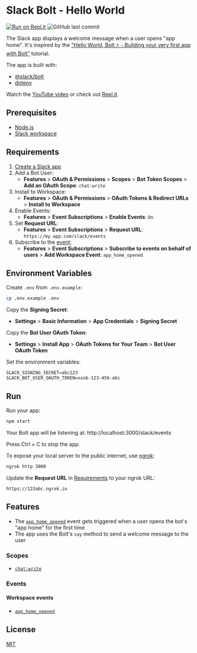 # Slack Bolt - Hello World

[![Run on Repl.it](https://repl.it/badge/github/remarkablemark/slack-bolt-hello-world)](https://repl.it/github/remarkablemark/slack-bolt-hello-world)
![GitHub last commit](https://img.shields.io/github/last-commit/remarkablemark/slack-bolt-hello-world)

The Slack app displays a welcome message when a user opens "app home". It's inspired by the ["Hello World, Bolt ⚡️ - Building your very first app with Bolt"](https://api.slack.com/tutorials/hello-world-bolt) tutorial.

The app is built with:

- [@slack/bolt](https://www.npmjs.com/package/@slack/bolt)
- [dotenv](https://www.npmjs.com/package/dotenv)

Watch the [YouTube video](https://youtu.be/QBRHcGGTRCY) or check out [Repl.it](https://repl.it/@remarkablemark/slack-bolt-hello-world).

## Prerequisites

- [Node.js](https://nodejs.org/)
- [Slack workspace](https://slack.com/help/articles/206845317-Create-a-Slack-workspace)

## Requirements

1. [Create a Slack app](https://api.slack.com/apps/new)
2. Add a Bot User:
   - **Features** > **OAuth & Permissions** > **Scopes** > **Bot Token Scopes** > **Add an OAuth Scope**: `chat:write`
3. Install to Workspace:
   - **Features** > **OAuth & Permissions** > **OAuth Tokens & Redirect URLs** > **Install to Workspace**
4. Enable Events:
   - **Features** > **Event Subscriptions** > **Enable Events**: `On`
5. Set **Request URL**:
   - **Features** > **Event Subscriptions** > **Request URL**: `https://my.app.com/slack/events`
6. Subscribe to the [event](https://api.slack.com/events-api):
   - **Features** > **Event Subscriptions** > **Subscribe to events on behalf of users** > **Add Workspace Event**: `app_home_opened`

## Environment Variables

Create `.env` from `.env.example`:

```sh
cp .env.example .env
```

Copy the **Signing Secret**:

- **Settings** > **Basic Information** > **App Credentials** > **Signing Secret**

Copy the **Bot User OAuth Token**:

- **Settings** > **Install App** > **OAuth Tokens for Your Team** > **Bot User OAuth Token**

Set the environment variables:

```
SLACK_SIGNING_SECRET=abc123
SLACK_BOT_USER_OAUTH_TOKEN=xoxb-123-456-abc
```

## Run

Run your app:

```sh
npm start
```

Your Bolt app will be listening at: http://localhost:3000/slack/events

Press Ctrl + C to stop the app.

To expose your local server to the public internet, use [ngrok](https://ngrok.com/):

```sh
ngrok http 3000
```

Update the **Request URL** in [Requirements](#requirements) to your ngrok URL:

```
https://123abc.ngrok.io
```

## Features

- The [`app_home_opened`](https://api.slack.com/events/app_home_opened) event gets triggered when a user opens the bot's "app home" for the first time
- The app uses the Bolt's `say` method to send a welcome message to the user

### Scopes

- [`chat:write`](https://api.slack.com/scopes/chat:write)

### Events

#### Workspace events

- [`app_home_opened`](https://api.slack.com/events/app_home_opened)

## License

[MIT](LICENSE)
